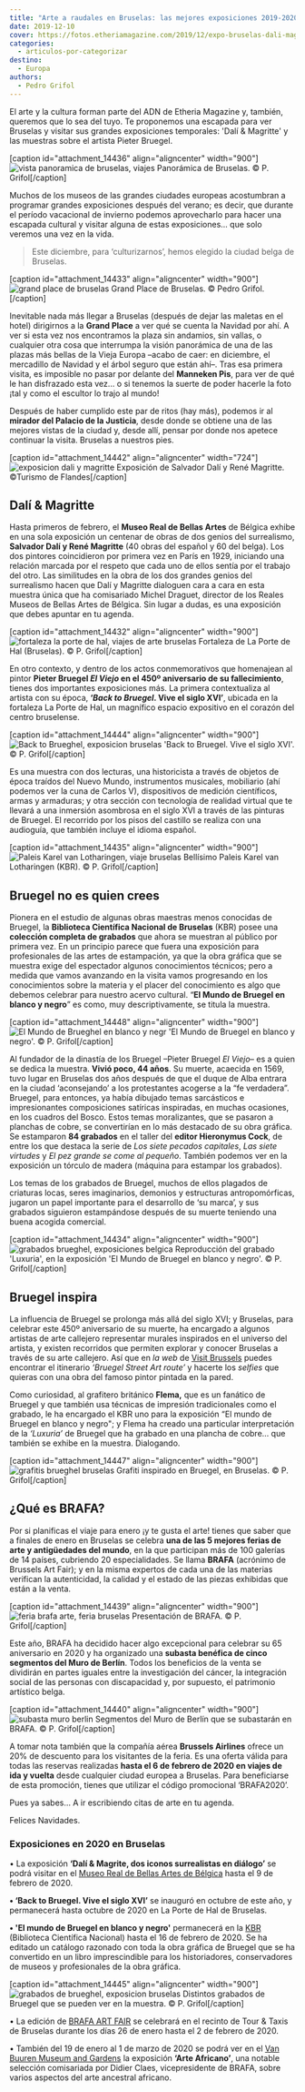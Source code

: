 ```yaml
---
title: "Arte a raudales en Bruselas: las mejores exposiciones 2019-2020"
date: 2019-12-10
cover: https://fotos.etheriamagazine.com/2019/12/expo-bruselas-dali-magritte.jpg
categories: 
  - articulos-por-categorizar
destino: 
  - Europa
authors: 
  - Pedro Grifol
---
```


El arte y la cultura forman parte del ADN de Etheria Magazine y, también, queremos que 
lo sea del tuyo. Te proponemos una escapada para ver Bruselas y visitar sus grandes 
exposiciones temporales: 'Dalí & Magritte' y las muestras sobre el artista Pieter 
Bruegel. 

\[caption id="attachment\_14436" align="aligncenter" width="900"\]![vista panoramica de bruselas, viajes](https://fotos.etheriamagazine.com/2019/11/vistas-Bruselas.jpg "Panorámica de Bruselas") Panorámica de Bruselas. © P. Grifol\[/caption\]

Muchos de los museos de las grandes ciudades europeas acostumbran a programar grandes exposiciones después del verano; es decir, que durante el período vacacional de invierno podemos aprovecharlo para hacer una escapada cultural y visitar alguna de estas exposiciones… que solo veremos una vez en la vida.

> Este diciembre, para ‘culturizarnos’, hemos elegido la ciudad belga de Bruselas. 

\[caption id="attachment\_14433" align="aligncenter" width="900"\]![grand place de bruselas](https://fotos.etheriamagazine.com/2019/11/Grand-place-Bruselas.jpg "Grand Place de Bruselas.") Grand Place de Bruselas. © Pedro Grifol.\[/caption\]

Inevitable nada más llegar a Bruselas (después de dejar las maletas en el hotel) dirigirnos a la **Grand Place** a ver qué se cuenta la Navidad por ahí. A ver si esta vez nos encontramos la plaza sin andamios, sin vallas, o cualquier otra cosa que interrumpa la visión panorámica de una de las plazas más bellas de la Vieja Europa –acabo de caer: en diciembre, el mercadillo de Navidad y el árbol seguro que están ahí–. Tras esa primera visita, es imposible no pasar por delante del **Manneken Pis**, para ver de qué le han disfrazado esta vez… o si tenemos la suerte de poder hacerle la foto ¡tal y como el escultor lo trajo al mundo!

Después de haber cumplido este par de ritos (hay más), podemos ir al **mirador del Palacio de la Justicia**, desde donde se obtiene una de las mejores vistas de la ciudad y, desde allí, pensar por donde nos apetece continuar la visita. Bruselas a nuestros pies.

\[caption id="attachment\_14442" align="aligncenter" width="724"\]![exposicion dali y magritte](https://fotos.etheriamagazine.com/2019/12/poster-expo-dali-y-Magritte.jpg "Exposición de Salvador Dalí y René Magritte.") Exposición de Salvador Dalí y René Magritte. ©Turismo de Flandes\[/caption\]

## Dalí & Magritte

Hasta primeros de febrero, el **Museo Real de Bellas Artes** de Bélgica exhibe en una sola exposición un centenar de obras de dos genios del surrealismo, **Salvador Dalí y René Magritte** (40 obras del español y 60 del belga). Los dos pintores coincidieron por primera vez en París en 1929, iniciando una relación marcada por el respeto que cada uno de ellos sentía por el trabajo del otro. Las similitudes en la obra de los dos grandes genios del surrealismo hacen que Dalí y Magritte dialoguen cara a cara en esta muestra única que ha comisariado Michel Draguet, director de los Reales Museos de Bellas Artes de Bélgica. Sin lugar a dudas, es una exposición que debes apuntar en tu agenda.

\[caption id="attachment\_14432" align="aligncenter" width="900"\]![fortaleza la porte de hal, viajes de arte bruselas](https://fotos.etheriamagazine.com/2019/11/bruselas-puerta-hal.jpg "Fortaleza de La Porte de Hal (Bruselas)") Fortaleza de La Porte de Hal (Bruselas). © P. Grifol\[/caption\]

En otro contexto, y dentro de los actos conmemorativos que homenajean al pintor **Pieter Bruegel _El Viejo_ en el 450º aniversario de su fallecimiento**, tienes dos importantes exposiciones más. La primera contextualiza al artista con su época, **‘_Back to Bruegel_. Vive el siglo XVI’**, ubicada en la fortaleza La Porte de Hal, un magnífico espacio expositivo en el corazón del centro bruselense.

\[caption id="attachment\_14444" align="aligncenter" width="900"\]![Back to Brueghel, exposicion bruselas](https://fotos.etheriamagazine.com/2019/12/back-to-brueghel-bruselas.jpg "'Back to Brueghel. Vive el siglo XVI'.") 'Back to Bruegel. Vive el siglo XVI'. © P. Grifol\[/caption\]

Es una muestra con dos lecturas, una historicista a través de objetos de época traídos del Nuevo Mundo, instrumentos musicales, mobiliario (ahí podemos ver la cuna de Carlos V), dispositivos de medición científicos, armas y armaduras; y otra sección con tecnología de realidad virtual que te llevará a una inmersión asombrosa en el siglo XVI a través de las pinturas de Bruegel. El recorrido por los pisos del castillo se realiza con una audioguía, que también incluye el idioma español.

\[caption id="attachment\_14435" align="aligncenter" width="900"\]![Paleis Karel van Lotharingen, viaje bruselas](https://fotos.etheriamagazine.com/2019/11/paleis-karel-van-lotharingen.jpg "Bellísimo Paleis Karel van Lotharingen (KBR).") Bellísimo Paleis Karel van Lotharingen (KBR). © P. Grifol\[/caption\]

## Bruegel no es quien crees

Pionera en el estudio de algunas obras maestras menos conocidas de Bruegel, la **Biblioteca Científica Nacional de Bruselas** (KBR) posee una **colección completa de grabados** que ahora se muestran al público por primera vez. En un principio parece que fuera una exposición para profesionales de las artes de estampación, ya que la obra gráfica que se muestra exige del espectador algunos conocimientos técnicos; pero a medida que vamos avanzando en la visita vamos progresando en los conocimientos sobre la materia y el placer del conocimiento es algo que debemos celebrar para nuestro acervo cultural. “**El Mundo de Bruegel en blanco y negro**” es como, muy descriptivamente, se titula la muestra.

\[caption id="attachment\_14448" align="aligncenter" width="900"\]![El Mundo de Brueghel en blanco y negr](https://fotos.etheriamagazine.com/2019/12/Bruegel-en-blanco-y-negro-bruselas.jpg "'El Mundo de Brueghel en blanco y negro'.") 'El Mundo de Bruegel en blanco y negro'. © P. Grifol\[/caption\]

Al fundador de la dinastía de los Bruegel –Pieter Bruegel _El Viejo_– es a quien se dedica la muestra. **Vivió poco, 44 años**. Su muerte, acaecida en 1569, tuvo lugar en Bruselas dos años después de que el duque de Alba entrara en la ciudad ‘aconsejando’ a los protestantes acogerse a la “fe verdadera”. Bruegel, para entonces, ya había dibujado temas sarcásticos e impresionantes composiciones satíricas inspiradas, en muchas ocasiones, en los cuadros del Bosco. Estos temas moralizantes, que se pasaron a planchas de cobre, se convertirían en lo más destacado de su obra gráfica. Se estamparon **84 grabados** en el taller del **editor Hieronymus Cock**, de entre los que destaca la serie de _Los_ _siete pecados capitales_, _Las siete virtudes_ y _El pez grande se come al pequeño_. También podemos ver en la exposición un tórculo de madera (máquina para estampar los grabados).

Los temas de los grabados de Bruegel, muchos de ellos plagados de criaturas locas, seres imaginarios, demonios y estructuras antropomórficas, jugaron un papel importante para el desarrollo de ‘su marca’, y sus grabados siguieron estampándose después de su muerte teniendo una buena acogida comercial.

\[caption id="attachment\_14434" align="aligncenter" width="900"\]![grabados brueghel, exposiciones belgica](https://fotos.etheriamagazine.com/2019/11/Luxuria-Reproduccion-mural.jpg "Reproducción del grabado 'Luxuria', en la exposición 'El Mundo de Brueghel en blanco y negro'.") Reproducción del grabado 'Luxuria', en la exposición 'El Mundo de Bruegel en blanco y negro'. © P. Grifol\[/caption\]

## Bruegel inspira

La influencia de Bruegel se prolonga más allá del siglo XVI; y Bruselas, para celebrar este 450º aniversario de su muerte, ha encargado a algunos artistas de arte callejero representar murales inspirados en el universo del artista, y existen recorridos que permiten explorar y conocer Bruselas a través de su arte callejero. Así que en _la web_ de [Visit Brussels](https://visit.brussels/es) puedes encontrar el itinerario _‘Bruegel Street Art route’_ y hacerte los _selfies_ que quieras con una obra del famoso pintor pintada en la pared.

Como curiosidad, al grafitero británico **Flema,** que es un fanático de Bruegel y que también usa técnicas de impresión tradicionales como el grabado, le ha encargado el KBR uno para la exposición “El mundo de Bruegel en blanco y negro"; y Flema ha creado una particular interpretación de la _‘Luxuria’_ de Bruegel que ha grabado en una plancha de cobre… que también se exhibe en la muestra. Dialogando.

\[caption id="attachment\_14447" align="aligncenter" width="900"\]![grafitis brueghel bruselas](https://fotos.etheriamagazine.com/2019/12/grafiti-mural-brueghel-bruselas.jpg "Grafiti inspirado en Brueghel, en Bruselas.") Grafiti inspirado en Bruegel, en Bruselas. © P. Grifol\[/caption\]

## ¿Qué es BRAFA?

Por si planificas el viaje para enero ¡y te gusta el arte! tienes que saber que a finales de enero en Bruselas se celebra **una de las 5 mejores ferias de arte y antigüedades del mundo**, en la que participan más de 100 galerías de 14 países, cubriendo 20 especialidades. Se llama **BRAFA** (acrónimo de Brussels Art Fair); y en la misma expertos de cada una de las materias verifican la autenticidad, la calidad y el estado de las piezas exhibidas que están a la venta.

\[caption id="attachment\_14439" align="aligncenter" width="900"\]![feria brafa arte, feria bruselas](https://fotos.etheriamagazine.com/2019/12/brafa-bruselas-presentacion.jpg "Presentación de BRAFA.") Presentación de BRAFA. © P. Grifol\[/caption\]

Este año, BRAFA ha decidido hacer algo excepcional para celebrar su 65 aniversario en 2020 y ha organizado una **subasta benéfica de cinco segmentos del Muro de Berlín**. Todos los beneficios de la venta se dividirán en partes iguales entre la investigación del cáncer, la integración social de las personas con discapacidad y, por supuesto, el patrimonio artístico belga.

\[caption id="attachment\_14440" align="aligncenter" width="900"\]![subasta muro berlin](https://fotos.etheriamagazine.com/2019/12/subasta-muro-berlin.jpg "Segmentos del Muro de Berlín que se subastarán en BRAFA.") Segmentos del Muro de Berlín que se subastarán en BRAFA. © P. Grifol\[/caption\]

A tomar nota también que la compañía aérea **Brussels Airlines** ofrece un 20% de descuento para los visitantes de la feria. Es una oferta válida para todas las reservas realizadas **hasta el 6 de febrero de 2020 en viajes de ida y vuelta** desde cualquier ciudad europea a Bruselas. Para beneficiarse de esta promoción, tienes que utilizar el código promocional ‘BRAFA2020’.

Pues ya sabes… A ir escribiendo citas de arte en tu agenda.

Felices Navidades.

### Exposiciones en 2020 en Bruselas

• La exposición **‘Dalí & Magrite, dos iconos surrealistas en diálogo’** se podrá visitar en el [Museo Real de Bellas Artes de Bélgica](http://www.fine-arts-museum.be) hasta el 9 de febrero de 2020.

**• ‘Back to Bruegel. Vive el siglo XVI’** se inauguró en octubre de este año, y permanecerá hasta octubre de 2020 en La Porte de Hal de Bruselas.

**• 'El mundo de Bruegel en blanco y negro'** permanecerá en la [KBR](http://www.kbr.be) (Biblioteca Científica Nacional) hasta el 16 de febrero de 2020. Se ha editado un catálogo razonado con toda la obra gráfica de Bruegel que se ha convertido en un libro imprescindible para los historiadores, conservadores de museos y profesionales de la obra gráfica.

\[caption id="attachment\_14445" align="aligncenter" width="900"\]![grabados de brueghel, exposicion bruselas](https://fotos.etheriamagazine.com/2019/12/grabados-brueghel-bruselas.jpg "Distintos grabados de Brueghel que se pueden ver en la muestra.") Distintos grabados de Bruegel que se pueden ver en la muestra. © P. Grifol\[/caption\]

• La edición de [BRAFA ART FAIR](http://www.brafa.art) se celebrará en el recinto de Tour & Taxis de Bruselas durante los días 26 de enero hasta el 2 de febrero de 2020.

• También del 19 de enero al 1 de marzo de 2020 se podrá ver en el [Van Buuren Museum and Gardens](http://www.museumvanbuuren.com) la exposición **‘Arte Africano’**, una notable selección comisariada por Didier Claes, vicepresidente de BRAFA, sobre varios aspectos del arte ancestral africano.
